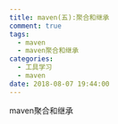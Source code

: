 ```yaml
---
title: maven(五):聚合和继承
comment: true
tags:
  - maven
  - maven聚合和继承
categories:
  - 工具学习
  - maven
date: 2018-08-07 19:44:00
---
```


maven聚合和继承

